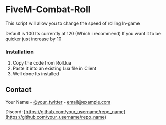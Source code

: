 # FiveM-Combat-Roll

This script will allow you to change the speed of rolling In-game

Default is 100
Its currently at 120 (Which i recommend) If you want it to be quicker just increase by 10

### Installation
1. Copy the code from Roll.lua
2. Paste it into an existing Lua file in Client
3. Well done Its installed

<!-- CONTACT -->
## Contact

Your Name - [@your_twitter](https://twitter.com/your_username) - email@example.com

Discord: [https://github.com/your_username/repo_name](https://github.com/your_username/repo_name)



